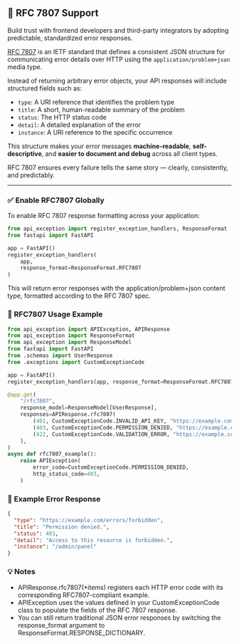 ## 🧩 RFC 7807 Support

Build trust with frontend developers and third-party integrators by adopting predictable, standardized error responses.

[RFC 7807](https://datatracker.ietf.org/doc/html/rfc7807) is an IETF standard that defines a consistent JSON structure for communicating error details over HTTP using the `application/problem+json` media type.

Instead of returning arbitrary error objects, your API responses will include structured fields such as:

- `type`: A URI reference that identifies the problem type
- `title`: A short, human-readable summary of the problem
- `status`: The HTTP status code
- `detail`: A detailed explanation of the error
- `instance`: A URI reference to the specific occurrence

This structure makes your error messages **machine-readable**, **self-descriptive**, and **easier to document and debug** across all client types.

RFC 7807 ensures every failure tells the same story — clearly, consistently, and predictably.

---

### ✅ Enable RFC7807 Globally

To enable RFC 7807 response formatting across your application:

```python
from api_exception import register_exception_handlers, ResponseFormat
from fastapi import FastAPI

app = FastAPI()
register_exception_handlers(
    app, 
    response_format=ResponseFormat.RFC7807
)
```

This will return error responses with the application/problem+json content type, formatted according to the RFC 7807 spec.

### 🧪 RFC7807 Usage Example
```python
from api_exception import APIException, APIResponse
from api_exception import ResponseFormat
from api_exception import ResponseModel
from fastapi import FastAPI
from .schemas import UserResponse
from .exceptions import CustomExceptionCode

app = FastAPI()
register_exception_handlers(app, response_format=ResponseFormat.RFC7807)

@app.get(
    "/rfc7807",
    response_model=ResponseModel[UserResponse],
    responses=APIResponse.rfc7807(
        (401, CustomExceptionCode.INVALID_API_KEY, "https://example.com/errors/unauthorized", "/account/info"),
        (403, CustomExceptionCode.PERMISSION_DENIED, "https://example.com/errors/forbidden", "/admin/panel"),
        (422, CustomExceptionCode.VALIDATION_ERROR, "https://example.com/errors/unprocessable-entity", "/users/create")
    ),
)
async def rfc7807_example():
    raise APIException(
        error_code=CustomExceptionCode.PERMISSION_DENIED,
        http_status_code=403,
    )
```

### 📄 Example Error Response
```json
{
  "type": "https://example.com/errors/forbidden",
  "title": "Permission denied.",
  "status": 403,
  "detail": "Access to this resource is forbidden.",
  "instance": "/admin/panel"
}
```

### 💡 Notes
- APIResponse.rfc7807(*items) registers each HTTP error code with its corresponding RFC7807-compliant example. 
- APIException uses the values defined in your CustomExceptionCode class to populate the fields of the RFC 7807 response.
- You can still return traditional JSON error responses by switching the response_format argument to ResponseFormat.RESPONSE_DICTIONARY.
